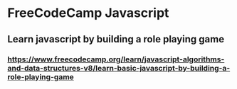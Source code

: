 # FreeCodeCamp Javascript 
## Learn javascript by building a role playing game
### https://www.freecodecamp.org/learn/javascript-algorithms-and-data-structures-v8/learn-basic-javascript-by-building-a-role-playing-game